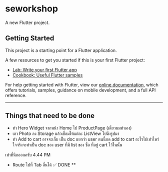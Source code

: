 # seworkshop

A new Flutter project.

## Getting Started

This project is a starting point for a Flutter application.

A few resources to get you started if this is your first Flutter project:

- [Lab: Write your first Flutter app](https://flutter.dev/docs/get-started/codelab)
- [Cookbook: Useful Flutter samples](https://flutter.dev/docs/cookbook)

For help getting started with Flutter, view our
[online documentation](https://flutter.dev/docs), which offers tutorials,
samples, guidance on mobile development, and a full API reference.

------------
## Things that need to be done

- ทำ Hero Widget จากหน้า Home ไป ProductPage (เดี๋ยวผมทำเอง)
- เอา Photo ลง Storage แล้วเชื่อมให้แต่ละ ListView ไปดึงรูปมา
- ทำ Add to cart อาจจะเก็บ เป็น doc แยกว่า user ตนนี้กด add to cart อะไรไปเท่าไหร่ ใจจริงจะทำเป็น doc ของ user ที่มี list ของ ชื่อ ที่อยู่ cart ไว้ในนั้น 

เท่าที่นึกออกครับ 4.44 PM

- Route ไปที่ Tab อื่นได้ ✅ DONE **